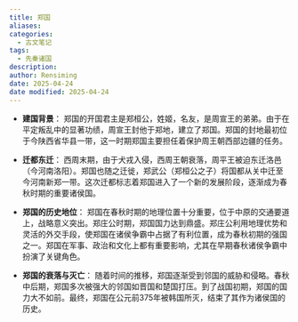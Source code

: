 ```yaml
---
title: 郑国
aliases: 
categories:
  - 古文笔记
tags:
  - 先秦诸国
description: 
author: Rensiming
date: 2025-04-24
date modified: 2025-04-24
---
```


- **建国背景**： 郑国的开国君主是郑桓公，姓姬，名友，是周宣王的弟弟。由于在平定叛乱中的显著功绩，周宣王封他于郑地，建立了郑国。郑国的封地最初位于今陕西省华县一带，这一时期郑国主要担任着保护周王朝西部边疆的任务。
    
- **迁都东迁**： 西周末期，由于犬戎入侵，西周王朝衰落，周平王被迫东迁洛邑（今河南洛阳）。郑国也随之迁徙，郑武公（郑桓公之子）将国都从关中迁至今河南新郑一带。这次迁都标志着郑国进入了一个新的发展阶段，逐渐成为春秋时期的重要诸侯国。
    
- **郑国的历史地位**： 郑国在春秋时期的地理位置十分重要，位于中原的交通要道上，战略意义突出。郑庄公时期，郑国国力达到鼎盛。郑庄公利用地理优势和灵活的外交手段，使郑国在诸侯争霸中占据了有利位置，成为春秋初期的强国之一。郑国在军事、政治和文化上都有重要影响，尤其在早期春秋诸侯争霸中扮演了关键角色。
    
- **郑国的衰落与灭亡**： 随着时间的推移，郑国逐渐受到邻国的威胁和侵略。春秋中后期，郑国多次被强大的邻国如晋国和楚国打压。到了战国初期，郑国的国力大不如前。最终，郑国在公元前375年被韩国所灭，结束了其作为诸侯国的历史。

